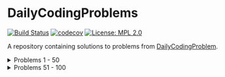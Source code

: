# DailyCodingProblems

[![Build Status](https://github.com/bumblebee211196/DailyCodingProblems/actions/workflows/test.yml/badge.svg)](https://github.com/bumblebee211196/DailyCodingProblems/actions/workflows/test.yml)
[![codecov](https://codecov.io/gh/bumblebee211196/DailyCodingProblems/branch/main/graph/badge.svg?token=JBBC2TGE5R)](https://codecov.io/gh/bumblebee211196/DailyCodingProblems)
[![License: MPL 2.0](https://img.shields.io/badge/License-MPL%202.0-brightgreen.svg)](https://opensource.org/licenses/MPL-2.0)

A repository containing solutions to problems from [DailyCodingProblem](https://www.dailycodingproblem.com/).

<details>
  <summary>Problems 1 - 50</summary>

  1. [Problem #1](solutions/dcp_1/)
  2. [Problem #2](solutions/dcp_2/)
  3. [Problem #3](solutions/dcp_3/)
  4. [Problem #4](solutions/dcp_4/)
  5. [Problem #5](solutions/dcp_5/)
  6. [Problem #6](solutions/dcp_6/)
  7. [Problem #7](solutions/dcp_7/)
  8. [Problem #8](solutions/dcp_8/)
  9. [Problem #9](solutions/dcp_9/)
  10. [Problem #10](solutions/dcp_10/)
  11. [Problem #11](solutions/dcp_11/)
  12. [Problem #12](solutions/dcp_12/)
  13. [Problem #13](solutions/dcp_13/)
  14. [Problem #14](solutions/dcp_14/)
  15. [Problem #15](solutions/dcp_15/)
  16. [Problem #16](solutions/dcp_16/)
  17. [Problem #17](solutions/dcp_17/)
  18. [Problem #18](solutions/dcp_18/)
  19. [Problem #19](solutions/dcp_19/)
  20. [Problem #20](solutions/dcp_20/)
  21. [Problem #21](solutions/dcp_21/)
  22. [Problem #22](solutions/dcp_22/)
  23. [Problem #23](solutions/dcp_23/)
  24. [Problem #24](solutions/dcp_24/)
  25. [Problem #25](solutions/dcp_25/)
  26. [Problem #26](solutions/dcp_26/)
  27. [Problem #27](solutions/dcp_27/)
  28. [Problem #28](solutions/dcp_28/)
  29. [Problem #29](solutions/dcp_29/)
  30. [Problem #30](solutions/dcp_30/)
  31. [Problem #31](solutions/dcp_31/)
  32. [Problem #32](solutions/dcp_32/) **Unsolved**
  33. [Problem #33](solutions/dcp_33/)
  34. [Problem #34](solutions/dcp_34/)
  35. [Problem #35](solutions/dcp_35/)
  36. [Problem #36](solutions/dcp_36/)
  37. [Problem #37](solutions/dcp_37/)
  38. [Problem #38](solutions/dcp_38/)
  39. [Problem #39](solutions/dcp_39/)
  40. [Problem #40](solutions/dcp_40/)
  41. [Problem #41](solutions/dcp_41/)
  42. [Problem #42](solutions/dcp_42/)
  43. [Problem #43](solutions/dcp_43/)
  44. [Problem #44](solutions/dcp_44/)
  45. [Problem #45](solutions/dcp_45/) **Unsolved**
  46. [Problem #46](solutions/dcp_46/)
  47. [Problem #47](solutions/dcp_47/)
  48. [Problem #48](solutions/dcp_48/)
  49. [Problem #49](solutions/dcp_49/)
  50. [Problem #50](solutions/dcp_50/)

</details>

<details>
  <summary>Problems 51 - 100</summary>

  51. [Problem #51](solutions/dcp_51/)
  52. [Problem #52](solutions/dcp_52/)
  53. [Problem #53](solutions/dcp_53/)
  54. [Problem #54](solutions/dcp_54/)
  55. [Problem #55](solutions/dcp_55/) **Unsolved**
  56. [Problem #56](solutions/dcp_56/) **Unsolved**
  57. [Problem #57](solutions/dcp_57/)
  58. [Problem #58](solutions/dcp_58/)
  59. [Problem #59](solutions/dcp_59/) **Unsolved**
  60. [Problem #60](solutions/dcp_60/)
  61. [Problem #61](solutions/dcp_61/)
  62. [Problem #62](solutions/dcp_62/)
  63. [Problem #63](solutions/dcp_63/)
  64. [Problem #64](solutions/dcp_64/)
  65. [Problem #65](solutions/dcp_65/)
  66. [Problem #66](solutions/dcp_66/) **Unsolved**
  67. [Problem #67](solutions/dcp_67/)
  68. [Problem #68](solutions/dcp_68/)
  69. [Problem #69](solutions/dcp_69/)
  70. [Problem #70](solutions/dcp_70/)
  71. [Problem #71](solutions/dcp_71/)
  72. [Problem #72](solutions/dcp_72/)
  73. [Problem #73](solutions/dcp_73/)
  74. [Problem #74](solutions/dcp_74/)
  75. [Problem #75](solutions/dcp_75/)
  76. [Problem #76](solutions/dcp_76/)
  77. [Problem #77](solutions/dcp_77/)
  78. [Problem #78](solutions/dcp_78/)

</details>
